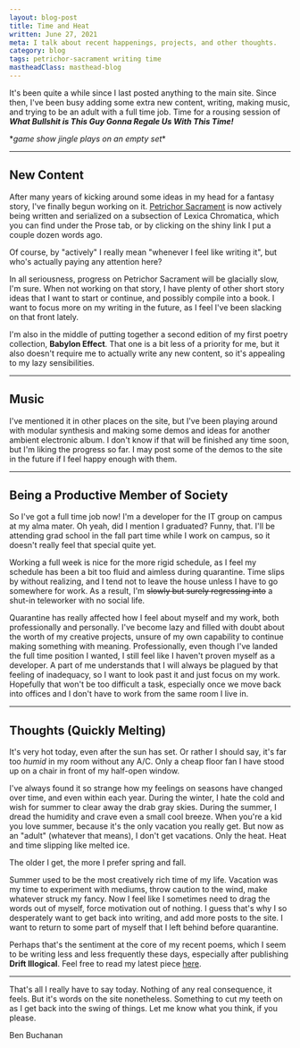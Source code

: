 ```yaml
---
layout: blog-post
title: Time and Heat
written: June 27, 2021
meta: I talk about recent happenings, projects, and other thoughts.
category: blog
tags: petrichor-sacrament writing time
mastheadClass: masthead-blog
---
```


It's been quite a while since I last posted anything to the main site. Since
then, I've been busy adding some extra new content, writing, making music, and
trying to be an adult with a full time job. Time for a rousing session of
___What Bullshit is This Guy Gonna Regale Us With This Time!___

\**game show jingle plays on an empty set*\*

<hr>

## New Content

After many years of kicking around some ideas in my head for a fantasy story,
I've finally begun working on it. [Petrichor Sacrament](/petrichor/index.html)
is now actively being written and serialized on a subsection of Lexica
Chromatica, which you can find under the Prose tab, or by clicking on the shiny
link I put a couple dozen words ago.

Of course, by "actively" I really mean "whenever I feel like writing it", but
who's actually paying any attention here?

In all seriousness, progress on Petrichor Sacrament will be glacially slow, I'm
sure. When not working on that story, I have plenty of other short story ideas
that I want to start or continue, and possibly compile into a book. I want to
focus more on my writing in the future, as I feel I've been slacking on that
front lately.

I'm also in the middle of putting together a second edition of my first poetry
collection, __Babylon Effect__. That one is a bit less of a priority for me, but
it also doesn't require me to actually write any new content, so it's appealing
to my lazy sensibilities.

<hr>

## Music

I've mentioned it in other places on the site, but I've been playing around with
modular synthesis and making some demos and ideas for another ambient electronic
album. I don't know if that will be finished any time soon, but I'm liking the
progress so far. I may post some of the demos to the site in the future if I
feel happy enough with them.

<hr>

## Being a Productive Member of Society

So I've got a full time job now! I'm a developer for the IT group on campus at
my alma mater. Oh yeah, did I mention I graduated? Funny, that. I'll be
attending grad school in the fall part time while I work on campus, so it
doesn't really feel that special quite yet.

Working a full week is nice for the more rigid schedule, as I feel my schedule
has been a bit too fluid and aimless during quarantine. Time slips by without
realizing, and I tend not to leave the house unless I have to go somewhere for
work. As a result, I'm ~~slowly but surely regressing into~~ a shut-in
teleworker with no social life.

Quarantine has really affected how I feel about myself and my work, both
professionally and personally. I've become lazy and filled with doubt about the
worth of my creative projects, unsure of my own capability to continue making
something with meaning. Professionally, even though I've landed the full time
position I wanted, I still feel like I haven't proven myself as a developer. A
part of me understands that I will always be plagued by that feeling of
inadequacy, so I want to look past it and just focus on my work. Hopefully that
won't be too difficult a task, especially once we move back into offices and I
don't have to work from the same room I live in.

<hr>

## Thoughts (Quickly Melting)

It's very hot today, even after the sun has set. Or rather I should say, it's
far too _humid_ in my room without any A/C. Only a cheap floor fan I have stood
up on a chair in front of my half-open window.

I've always found it so strange how my feelings on seasons have changed over
time, and even within each year. During the winter, I hate the cold and wish for
summer to clear away the drab gray skies. During the summer, I dread the
humidity and crave even a small cool breeze. When you're a kid you love summer,
because it's the only vacation you really get. But now as an "adult" (whatever
that means), I don't get vacations. Only the heat. Heat and time slipping like
melted ice.

The older I get, the more I prefer spring and fall.

Summer used to be the most creatively rich time of my life. Vacation was my time
to experiment with mediums, throw caution to the wind, make whatever struck my
fancy. Now I feel like I sometimes need to drag the words out of myself, force
motivation out of nothing. I guess that's why I so desperately want to get back
into writing, and add more posts to the site. I want to return to some part of
myself that I left behind before quarantine.

Perhaps that's the sentiment at the core of my recent poems, which I seem to be
writing less and less frequently these days, especially after publishing __Drift
Illogical__. Feel free to read my latest piece
[here](/poetry/2021/06/27/All-Ive-Left-Is-All-I-Have).

<hr>

That's all I really have to say today. Nothing of any real consequence, it
feels. But it's words on the site nonetheless. Something to cut my teeth on as I
get back into the swing of things. Let me know what you think, if you please.

<div class="attrib">
Ben Buchanan
</div>
